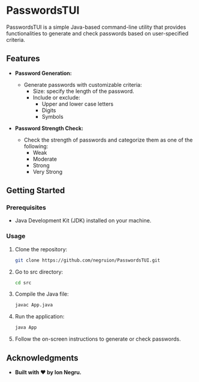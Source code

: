 # PasswordsTUI

PasswordsTUI is a simple Java-based command-line utility that provides functionalities to generate and check passwords based on user-specified criteria.

## Features

- **Password Generation:**
  - Generate passwords with customizable criteria:
    - Size: specify the length of the password.
    - Include or exclude:
      - Upper and lower case letters
      - Digits
      - Symbols

- **Password Strength Check:**
  - Check the strength of passwords and categorize them as one of the following:
    - Weak
    - Moderate
    - Strong
    - Very Strong

## Getting Started

### Prerequisites

- Java Development Kit (JDK) installed on your machine.

### Usage

1. Clone the repository:

   ```bash
   git clone https://github.com/negruion/PasswordsTUI.git

2. Go to src directory:

   ```bash
   cd src

3. Compile the Java file:

    ```bash
    javac App.java

4. Run the application:

   ```bash
   java App

5. Follow the on-screen instructions to generate or check passwords.

 ## Acknowledgments
 - **Built with ❤️ by Ion Negru.**
